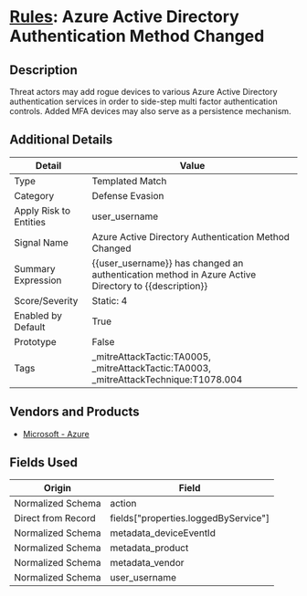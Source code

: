 # [Rules](README.md): Azure Active Directory Authentication Method Changed

## Description
Threat actors may add rogue devices to various Azure Active Directory authentication services in order to side-step multi factor authentication controls. Added MFA devices may also serve as a persistence mechanism.

## Additional Details
|Detail|Value|
|----|----|
|Type|Templated Match|
|Category|Defense Evasion|
|Apply Risk to Entities|user_username|
|Signal Name|Azure Active Directory Authentication Method Changed|
|Summary Expression|{{user_username}} has changed an authentication method in Azure Active Directory to {{description}}|
|Score/Severity|Static: 4|
|Enabled by Default|True|
|Prototype|False|
|Tags|_mitreAttackTactic:TA0005, _mitreAttackTactic:TA0003, _mitreAttackTechnique:T1078.004|
## Vendors and Products
- [Microsoft - Azure](../products/a1225af5-e778-4068-a9a2-47da93d1ff24.md)


## Fields Used

|Origin|Field|
|----|----|
|Normalized Schema|action|
|Direct from Record|fields["properties.loggedByService"]|
|Normalized Schema|metadata_deviceEventId|
|Normalized Schema|metadata_product|
|Normalized Schema|metadata_vendor|
|Normalized Schema|user_username|


